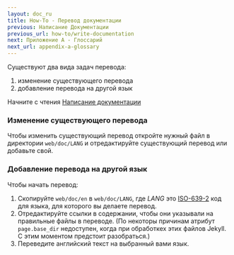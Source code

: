 ```yaml
---
layout: doc_ru
title: How-To - Перевод документации
previous: Написание Документации
previous_url: how-to/write-documentation
next: Приложение A - Глоссарий
next_url: appendix-a-glossary
---
```


Существуют два вида задач перевода:

1. изменение существующего перевода
1. добавление перевода на другой язык

Начните с чтения [Написание
документации](/doc/ru/how-to/write-documentation/)


### Изменение существующего перевода

Чтобы изменить существующий перевод откройте нужный файл в директории
`web/doc/LANG` и отредактируйте существующий перевод или добавьте свой.


### Добавление перевода на другой язык

Чтобы начать перевод:

1. Скопируйте `web/doc/en` в `web/doc/LANG`, где _LANG_ это
   [ISO-639-2](http://en.wikipedia.org/wiki/List_of_ISO_639-2_codes) код для
   языка, для которого вы делаете перевод.
1. Отредактируйте ссылки в содержании, чтобы они указывали на правильные файлы
   в переводе. (По некоторы причинам атрибут `page.base_dir` недоступен, когда
   при обработкех этих файлов Jekyll. С этим моментом предстоит разобраться.)
1. Переведите английский текст на выбранный вами язык.


